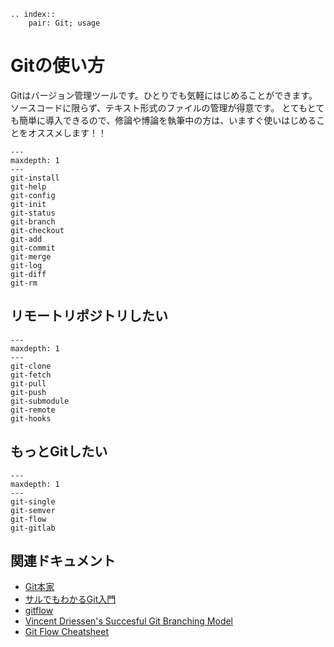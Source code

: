 ```{eval-rst}
.. index::
    pair: Git; usage
```

# Gitの使い方

Gitはバージョン管理ツールです。ひとりでも気軽にはじめることができます。
ソースコードに限らず、テキスト形式のファイルの管理が得意です。
とてもとても簡単に導入できるので、修論や博論を執筆中の方は、いますぐ使いはじめることをオススメします！！

```{toctree}
---
maxdepth: 1
---
git-install
git-help
git-config
git-init
git-status
git-branch
git-checkout
git-add
git-commit
git-merge
git-log
git-diff
git-rm
```

## リモートリポジトリしたい

```{toctree}
---
maxdepth: 1
---
git-clone
git-fetch
git-pull
git-push
git-submodule
git-remote
git-hooks
```

## もっとGitしたい

```{toctree}
---
maxdepth: 1
---
git-single
git-semver
git-flow
git-gitlab
```


## 関連ドキュメント

* [Git本家](https://git-scm.com)
* [サルでもわかるGit入門](https://backlog.com/ja/git-tutorial/)
* [gitflow](https://github.com/nvie/gitflow)
* [Vincent Driessen's Succesful Git Branching Model](https://nvie.com/posts/a-successful-git-branching-model/)
* [Git Flow Cheatsheet](https://danielkummer.github.io/git-flow-cheatsheet/index.ja_JP.html)
